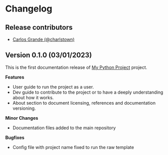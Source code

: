 # Changelog

## Release contributors

- [Carlos Grande (@charlstown)](https://github.com/charlstown)


## Version 0.1.0 (03/01/2023)

This is the first documentation release of [My Python Project](https://github.com/charlstown/my-python-project) project.


**Features**

- User guide to run the project as a user.
- Dev guide to contribute to the project or to have a deeply understanding about how it works.
- About section to document licensing, references and documentation versioning.


**Minor Changes**

- Documentation files added to the main repository


**Bugfixes**

- Config file with project name fixed to run the raw template